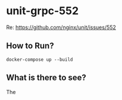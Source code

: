# unit-grpc-552

Re: https://github.com/nginx/unit/issues/552


## How to Run?

`docker-compose up --build`

## What is there to see?

The 